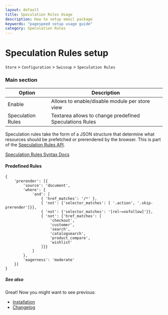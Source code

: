 ```yaml
---
layout: default
title: Speculation Rules Usage
description: How to setup email package
keywords: "pagespeed setup usage guide"
category: Speculation Rules
---
```


# Speculation Rules setup

`Store` > `Configuration` > `Swissup` > `Speculation Rules`

### Main section

Option             | Description
-------------------|------------------------------------------------------------
Enable             | Allows to enable/disable module per store view
Speculation  Rules | Textarea allows to change predefined Speculations Rules

Speculation rules take the form of a JSON structure that determine what resources should be prefetched or prerendered by the browser. This is part of the [Speculation Rules API](https://developer.mozilla.org/en-US/docs/Web/API/Speculation_Rules_API).

[Speculation Rules Syntax Docs](https://developer.mozilla.org/en-US/docs/Web/HTML/Element/script/type/speculationrules#syntax)


#### Predefined Rules

```
{
    'prerender': [{
        'source': 'document',
        'where': {
            'and': [
                { 'href_matches': '/*' },
                { 'not': {'selector_matches': [ '.action', '.skip-prerender']}},
                { 'not': {'selector_matches': '[rel~=nofollow]'}},
                { 'not': {'href_matches': [
                    'checkout',
                    'customer',
                    'search',
                    'catalogsearch',
                    'product_compare',
                    'wishlist'
                ]}}
            ]
        },
        'eagerness': 'moderate'
    }]
}
```

##### See also

Great! Now you might want to see previous:

- [Installation](/m2/extensions/speculation-rules/installation/)
- [Changelog](/m2/extensions/speculation-rules/changelog/)
